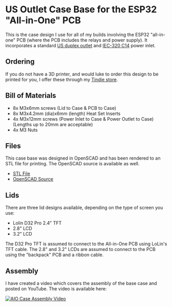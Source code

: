 # US Outlet Case Base for the ESP32 "All-in-One" PCB

This is the case design I use for all of my builds involving the ESP32 "all-in-one" PCB (where the PCB includes the relays and power supply). It incorporates a 
standard [US duplex outlet](https://www.homedepot.com/p/Leviton-15-Amp-Residential-Grade-Grounding-Duplex-Outlet-White-R52-05320-00W/202066670) and [IEC-320 C14](https://www.aliexpress.com/item/32815198325.html) power inlet.


## Ordering

If you do not have a 3D printer, and would luke to order this design to be printed for you, I offer these through my [Tindie store](https://www.tindie.com/products/38070/). 


## Bill of Materials

* 8x M3x6mm screws (Lid to Case & PCB to Case)
* 8x M3x4.2mm (dia)x6mm (length) Heat Set Inserts
* 4x M3x12mm screws (Power Inlet to Case & Power Outlet to Case) (Lengths up to 20mm are acceptable)
* 4x M3 Nuts

## Files

This case base was designed in OpenSCAD and has been rendered to an STL file for printing. The OpenSCAD source is available as well.

* [STL File](Case%20Base%20-%20US%20Outlet%20AIO%20v0.1.stl)
* [OpenSCAD Source](Case%20Base%20-%20US%20Outlet%20AIO%20v0.1.scad)


## Lids

There are three lid designs available, depending on the type of screen you use:

* Lolin D32 Pro 2.4" TFT
* 2.8" LCD
* 3.2" LCD

The D32 Pro TFT is assumed to connect to the All-in-One PCB using LoLin's TFT cable. The 2.8" and 3.2" LCDs are assumed to connect to the PCB using the "backpack" PCB and a ribbon cable.


## Assembly

I have created a video which covers the assembly of the base case and posted on YouTube. The video is available here:

[![AIO Case Assembly Video](https://img.youtube.com/vi/D0J5y-Nb4vk/0.jpg)](https://www.youtube.com/watch?v=D0J5y-Nb4vk)
